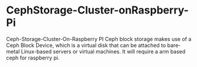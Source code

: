 # CephStorage-Cluster-onRaspberry-Pi
Ceph-Storage-Cluster-On-Raspberry PI
Ceph block storage makes use of a Ceph Block Device, which is a virtual disk that can be attached to bare-metal Linux-based servers or virtual machines. It will require a arm based ceph for raspberry pi.
